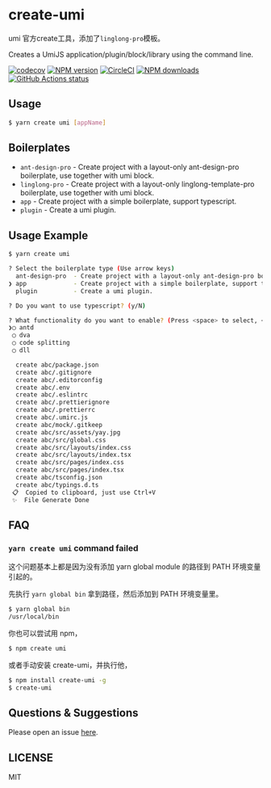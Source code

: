 # create-umi

umi 官方create工具，添加了`linglong-pro`模板。

Creates a UmiJS application/plugin/block/library using the command line.

[![codecov](https://codecov.io/gh/umijs/create-umi/branch/master/graph/badge.svg)](https://codecov.io/gh/umijs/create-umi) [![NPM version](https://img.shields.io/npm/v/create-umi.svg?style=flat)](https://npmjs.org/package/create-umi) [![CircleCI](https://circleci.com/gh/umijs/create-umi/tree/master.svg?style=svg)](https://circleci.com/gh/umijs/create-umi/tree/master) [![NPM downloads](http://img.shields.io/npm/dm/create-umi.svg?style=flat)](https://npmjs.org/package/create-umi) [![GitHub Actions status](https://github.com/umijs/create-umi/workflows/Node%20CI/badge.svg)](https://github.com/umijs/create-umi)

## Usage

```bash
$ yarn create umi [appName]
```

## Boilerplates

- `ant-design-pro` - Create project with a layout-only ant-design-pro boilerplate, use together with umi block.
- `linglong-pro` - Create project with a layout-only linglong-template-pro boilerplate, use together with umi block.
- `app` - Create project with a simple boilerplate, support typescript.
- `plugin` - Create a umi plugin.

## Usage Example

```bash
$ yarn create umi

? Select the boilerplate type (Use arrow keys)
  ant-design-pro  - Create project with a layout-only ant-design-pro boilerplate, use together with umi block.
❯ app             - Create project with a simple boilerplate, support typescript.
  plugin          - Create a umi plugin.

? Do you want to use typescript? (y/N)

? What functionality do you want to enable? (Press <space> to select, <a> to toggle all, <i> to invert selection)
❯◯ antd
 ◯ dva
 ◯ code splitting
 ◯ dll

  create abc/package.json
  create abc/.gitignore
  create abc/.editorconfig
  create abc/.env
  create abc/.eslintrc
  create abc/.prettierignore
  create abc/.prettierrc
  create abc/.umirc.js
  create abc/mock/.gitkeep
  create abc/src/assets/yay.jpg
  create abc/src/global.css
  create abc/src/layouts/index.css
  create abc/src/layouts/index.tsx
  create abc/src/pages/index.css
  create abc/src/pages/index.tsx
  create abc/tsconfig.json
  create abc/typings.d.ts
 📋  Copied to clipboard, just use Ctrl+V
 ✨  File Generate Done
```

## FAQ

### `yarn create umi` command failed

这个问题基本上都是因为没有添加 yarn global module 的路径到 PATH 环境变量引起的。

先执行 `yarn global bin` 拿到路径，然后添加到 PATH 环境变量里。

```bash
$ yarn global bin
/usr/local/bin
```

你也可以尝试用 npm，

```bash
$ npm create umi
```

或者手动安装 create-umi，并执行他，

```bash
$ npm install create-umi -g
$ create-umi
```

## Questions & Suggestions

Please open an issue [here](https://github.com/umijs/umi/issues?q=is%3Aissue+is%3Aopen+sort%3Aupdated-desc).

## LICENSE

MIT

